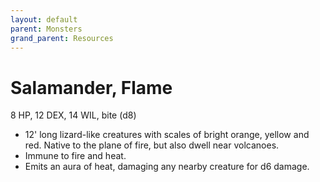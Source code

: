 ```yaml
---
layout: default
parent: Monsters
grand_parent: Resources
---
```


# Salamander, Flame

8 HP, 12 DEX, 14 WIL, bite (d8)

- 12' long lizard-like creatures with scales of bright orange, yellow and red. Native to the plane of fire, but also dwell near volcanoes. 
- Immune to fire and heat.
- Emits an aura of heat, damaging any nearby creature for d6 damage.
